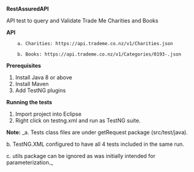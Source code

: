 **RestAssuredAPI**

API test to query and Validate Trade Me Charities and Books

  **API**
        
        a. Charities: https://api.trademe.co.nz/v1/Charities.json
        
        b. Books: https://api.trademe.co.nz/v1/Categories/0193-.json
        
**Prerequisites**

1. Install Java 8 or above
2. Install Maven
3. Add TestNG plugins

**Running the tests**

1. Import project into Eclipse
2. Right click on testng.xml and run as TestNG suite.


**Note:** 
_a. Tests class files are under getRequest package (src/test/java). 

b. TestNG.XML configured to have all 4 tests included in the same run. 

c. utils package can be ignored as was initially intended for parameterization._
